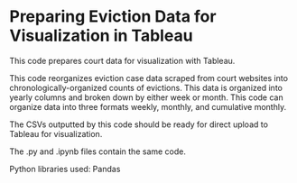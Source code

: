# Preparing Eviction Data for Visualization in Tableau
This code prepares court data for visualization with Tableau.

This code reorganizes eviction case data scraped from court websites into chronologically-organized counts of evictions. This data is organized into yearly columns and broken down by either week or month. This code can organize data into three formats weekly, monthly, and cumulative monthly.

The CSVs outputted by this code should be ready for direct upload to Tableau for visualization.

The .py and .ipynb files contain the same code.

Python libraries used: Pandas

